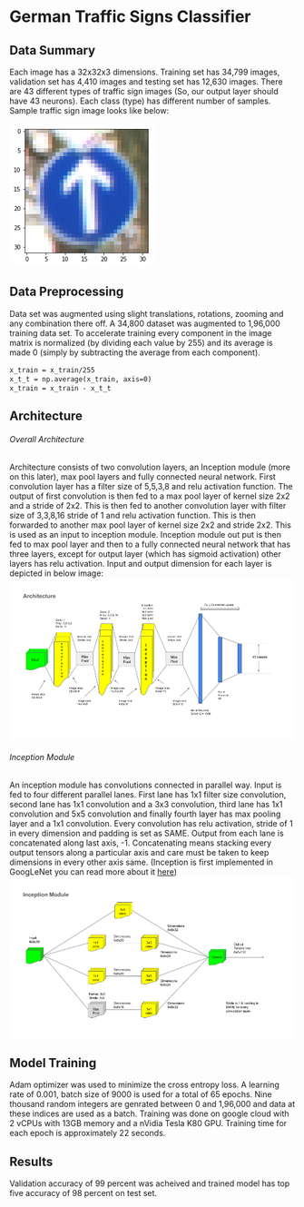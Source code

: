 # German Traffic Signs Classifier

## Data Summary
Each image has a 32x32x3 dimensions. Training set has 34,799 images, validation set has 4,410 images and testing set has 12,630 images. There are 43 different types of traffic sign images (So, our output layer should have 43 neurons). Each class (type) has different number of samples. Sample traffic sign image looks like below:

![Image of Sample](https://github.com/suji0131/German_Traffic_Signs_Classifier/blob/master/extras/sample.png)

## Data Preprocessing
Data set was augmented using slight translations, rotations, zooming and any combination there off. A 34,800 dataset was augmented to 1,96,000 training data set. To accelerate training every component in the image matrix is normalized (by dividing each value by 255) and its average is made 0 (simply by subtracting the average from each component). 
```
x_train = x_train/255
x_t_t = np.average(x_train, axis=0)
x_train = x_train - x_t_t
```

## Architecture
###### Overall Architecture
Architecture consists of two convolution layers, an Inception module (more on this later), max pool layers and fully connected neural network. First convolution layer has a filter size of 5,5,3,8 and relu activation function. The output of first convolution is then fed to a max pool layer of kernel size 2x2 and a stride of 2x2. This is then fed to another convolution layer with filter size of 3,3,8,16 stride of 1 and relu activation function. This is then forwarded to another max pool layer of kernel size 2x2 and stride 2x2. This is used as an input to inception module. Inception module out put is then fed to max pool layer and then to a fully connected neural network that has three layers, except for output layer (which has sigmoid activation) other layers has relu activation. Input and output dimension for each layer is depicted in below image: 
![Image of Architecture](https://github.com/suji0131/German_Traffic_Signs_Classifier/blob/master/extras/Architecture.png)

###### Inception Module
An inception module has convolutions connected in parallel way. Input is fed to four different parallel lanes. First lane has 1x1 filter size convolution, second lane has 1x1 convolution and a 3x3 convolution, third lane has 1x1 convolution and 5x5 convolution and finally fourth layer has max pooling layer and a 1x1 convolution. Every convolution has relu activation, stride of 1 in every dimension and padding is set as SAME. Output from each lane is concatenated along last axis, -1. Concatenating means stacking every output tensors along a particular axis and care must be taken to keep dimensions in every other axis same.
(Inception is first implemented in GoogLeNet you can read more about it [here](http://www.cv-foundation.org/openaccess/content_cvpr_2015/papers/Szegedy_Going_Deeper_With_2015_CVPR_paper.pdf))
![Image of Inception](https://github.com/suji0131/German_Traffic_Signs_Classifier/blob/master/extras/Inception.png)

## Model Training
Adam optimizer was used to minimize the cross entropy loss. A learning rate of 0.001, batch size of 9000 is used for a total of 65 epochs. Nine thousand random integers are genrated between 0 and 1,96,000 and data at these indices are used as a batch. Training was done on google cloud with 2 vCPUs with 13GB memory and a nVidia Tesla K80 GPU. Training time for each epoch is approximately 22 seconds. 

## Results
Validation accuracy of 99 percent was acheived and trained model has top five accuracy of 98 percent on test set.  
